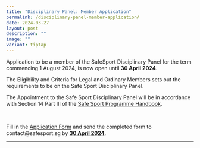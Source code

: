 ```yaml
---
title: "Disciplinary Panel: Member Application"
permalink: /disciplinary-panel-member-application/
date: 2024-03-27
layout: post
description: ""
image: ""
variant: tiptap
---
```

<p>Application to be a member of the SafeSport Disciplinary Panel for the
term commencing 1 August 2024, is now open until <strong>30 April 2024</strong>.&nbsp;</p>
<p></p>
<p>The Eligibility and Criteria&nbsp;for Legal and Ordinary Members sets
out the requirements to be on the Safe Sport Disciplinary Panel.</p>
<p></p>
<p>The Appointment to the Safe Sport Disciplinary Panel will be in accordance
with Section 14 Part III of the <a href="https://go.gov.sg/safesporthandbook" rel="noopener noreferrer nofollow" target="_blank">Safe Sport Programme Handbook</a>.</p>
<p>&nbsp;</p>
<p>Fill in the <a href="https://go.gov.sg/dpapplicationform" rel="noopener noreferrer nofollow" target="_blank">Application Form</a> and
send the completed form to <a rel="noopener noreferrer nofollow" target="_blank">contact@safesport.sg</a> by <strong><u>30 April 2024</u></strong>.</p>
<hr>
<p></p>